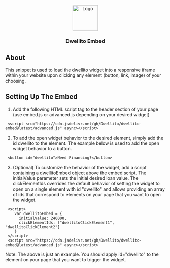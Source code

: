 <!-- Improved compatibility of back to top link: See: https://github.com/othneildrew/Best-README-Template/pull/73 -->

<a name="readme-top"></a>

<!-- PROJECT LOGO -->
<div align="center">
 <a href="https://dwellito.com">
    <img src="https://avatars.githubusercontent.com/u/83094440?s=200&v=4" alt="Logo" width="80" height="80">
  </a>
  <h3 align="center">Dwellito Embed</h3>
</div>
  
  <!-- ABOUT THE PROJECT -->

## About

This snippet is used to load the dwellito widget into a responsive iframe within your website upon clicking any element (button, link, image) of your choosing.

## Setting Up The Embed

1. Add the following HTML script tag to the header section of your page (use embed.js or advanced.js depending on your desired widget)

```
 <script src="https://cdn.jsdelivr.net/gh/Dwellito/dwellito-embed@latest/advanced.js" async></script>
```

2. To add the open widget behavior to the desired element, simply add the id dwellito to the element. The example below is used to add the open widget behavior to a button.

```
 <button id="dwellito">Need Financing?</button>
```

3. (Optional) To customize the behavior of the widget, add a script containing a dwellitoEmbed object above the embed script. The initialValue parameter sets the initial desired loan value. The clickElementIds overrides the default behavior of setting the widget to open on a single element with id "dwellito" and allows providing an array of ids that correspond to elements on your page that you want to open the widget.

```
 <script>
    var dwellitoEmbed = {
      initialValue: 240000,
      clickElementIds: ["dwellitoClickElement1", "dwellitoClickElement2"]
    }
 </script>
 <script src="https://cdn.jsdelivr.net/gh/Dwellito/dwellito-embed@latest/advanced.js" async></script>
```

Note: The above is just an example. You should apply id="dwellito" to the element on your page that you want to trigger the widget.
